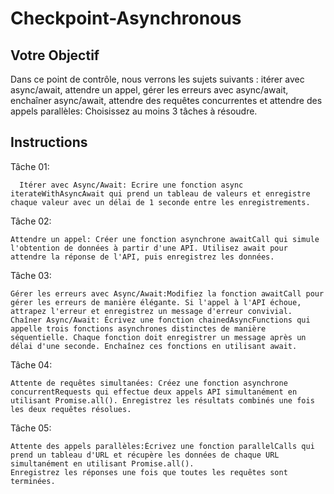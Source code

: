 # Checkpoint-Asynchronous

## Votre Objectif
Dans ce point de contrôle, nous verrons les sujets suivants : itérer avec async/await, attendre un appel, gérer les erreurs avec async/await, enchaîner async/await, attendre des requêtes concurrentes et attendre des appels parallèles:
Choisissez au moins 3 tâches à résoudre.


## Instructions
 Tâche 01:

      Itérer avec Async/Await: Ecrire une fonction async iterateWithAsyncAwait qui prend un tableau de valeurs et enregistre chaque valeur avec un délai de 1 seconde entre les enregistrements.

 Tâche 02:
   
    Attendre un appel: Créer une fonction asynchrone awaitCall qui simule l'obtention de données à partir d'une API. Utilisez await pour attendre la réponse de l'API, puis enregistrez les données.

Tâche 03:
    
    Gérer les erreurs avec Async/Await:Modifiez la fonction awaitCall pour gérer les erreurs de manière élégante. Si l'appel à l'API échoue, attrapez l'erreur et enregistrez un message d'erreur convivial.    
    Chaîner Async/Await: Écrivez une fonction chainedAsyncFunctions qui appelle trois fonctions asynchrones distinctes de manière séquentielle. Chaque fonction doit enregistrer un message après un délai d'une seconde. Enchaînez ces fonctions en utilisant await.

Tâche 04:

    Attente de requêtes simultanées: Créez une fonction asynchrone concurrentRequests qui effectue deux appels API simultanément en utilisant Promise.all(). Enregistrez les résultats combinés une fois les deux requêtes résolues.

Tâche 05:

    Attente des appels parallèles:Écrivez une fonction parallelCalls qui prend un tableau d'URL et récupère les données de chaque URL simultanément en utilisant Promise.all(). 
    Enregistrez les réponses une fois que toutes les requêtes sont terminées.
